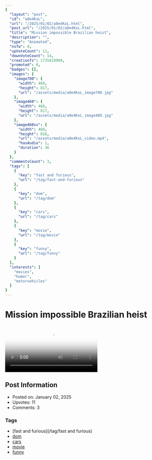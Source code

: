 ```yaml
---
{
  "layout": "post",
  "id": "a0e4KxL",
  "url": "/2025/01/02/a0e4KxL.html",
  "post_url": "/2025/01/02/a0e4KxL.html",
  "title": "Mission impossible Brazilian heist",
  "description": "",
  "type": "Animated",
  "nsfw": 0,
  "upVoteCount": 11,
  "downVoteCount": 14,
  "creationTs": 1735818908,
  "promoted": 0,
  "badges": [],
  "images": {
    "image700": {
      "width": 460,
      "height": 817,
      "url": "/assets/media/a0e4KxL_image700.jpg"
    },
    "image460": {
      "width": 460,
      "height": 817,
      "url": "/assets/media/a0e4KxL_image460.jpg"
    },
    "image460sv": {
      "width": 460,
      "height": 816,
      "url": "/assets/media/a0e4KxL_video.mp4",
      "hasAudio": 1,
      "duration": 36
    }
  },
  "commentsCount": 3,
  "tags": [
    {
      "key": "fast and furious",
      "url": "/tag/fast-and-furious"
    },
    {
      "key": "dom",
      "url": "/tag/dom"
    },
    {
      "key": "cars",
      "url": "/tag/cars"
    },
    {
      "key": "movie",
      "url": "/tag/movie"
    },
    {
      "key": "funny",
      "url": "/tag/funny"
    }
  ],
  "interests": [
    "movies",
    "humor",
    "motorvehicles"
  ]
}
---
```


# Mission impossible Brazilian heist

<video controls playsinline loop poster="/assets/media/a0e4KxL_image460.jpg">
  <source src="/assets/media/a0e4KxL_video.mp4" type="video/mp4">
  Your browser does not support the video tag.
</video>

## Post Information

- Posted on: January 02, 2025
- Upvotes: 11
- Comments: 3

### Tags

- [fast and furious](/tag/fast and furious)
- [dom](/tag/dom)
- [cars](/tag/cars)
- [movie](/tag/movie)
- [funny](/tag/funny)
